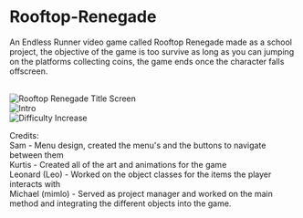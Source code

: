 # Rooftop-Renegade
An Endless Runner video game called Rooftop Renegade made as a school project, the objective of the game is too survive as long as you
can jumping on the platforms collecting coins, the game ends once the character falls offscreen. <br>
<br>

![Rooftop Renegade Title Screen](https://media.discordapp.net/attachments/105355336969363456/800690049518665769/Screenshot_2021-01-18_062748.png) <br>
![Intro](https://media.discordapp.net/attachments/105355336969363456/800690044885008384/Screenshot_2021-01-18_062918.png) <br>
![Difficulty Increase](https://media.discordapp.net/attachments/105355336969363456/800690051612803112/Screenshot_2021-01-18_063132.png) <br>



Credits: <br>
Sam - Menu design, created the menu's and the buttons to navigate between them <br>
Kurtis - Created all of the art and animations for the game <br>
Leonard (Leo) - Worked on the object classes for the items the player interacts with <br>
Michael (mimlo) - Served as project manager and worked on the main method and integrating the different objects into the game.
